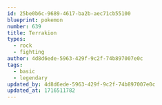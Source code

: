 ```yaml
---
id: 25be0b6c-9689-4617-ba2b-aec71cb55100
blueprint: pokemon
number: 639
title: Terrakion
types:
  - rock
  - fighting
author: 4d8d6ede-5963-429f-9c2f-74b897007e0c
tags:
  - basic
  - legendary
updated_by: 4d8d6ede-5963-429f-9c2f-74b897007e0c
updated_at: 1716511782
---
```

